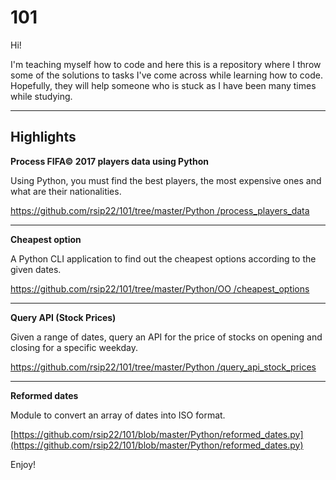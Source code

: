 # 101
Hi!

I'm teaching myself how to code and here this is a repository where I throw some of the solutions to tasks I've come across while learning how to code. Hopefully, they will help someone who is stuck as I have been many times while studying.

-------

## Highlights

**Process FIFA© 2017 players data using Python**

Using Python, you must find the best players, the most 
expensive ones and what are their nationalities.

[https://github.com/rsip22/101/tree/master/Python
/process_players_data](https://github.com/rsip22/101/tree/master/Python/process_players_data)

-------
**Cheapest option** 

A Python CLI application to find out the cheapest 
options according to the given dates.

[https://github.com/rsip22/101/tree/master/Python/OO
/cheapest_options](https://github.com/rsip22/101/tree/master/Python/OO/cheapest_options)

-------
**Query API (Stock Prices)**

Given a range of dates, query an API for the price of 
stocks on  opening and closing for a specific weekday.

[https://github.com/rsip22/101/tree/master/Python
/query_api_stock_prices](https://github.com/rsip22/101/tree/master/Python/query_api_stock_prices)

-------
**Reformed dates**

Module to convert an array of dates into ISO format.

[https://github.com/rsip22/101/blob/master/Python/reformed_dates.py](https://github.com/rsip22/101/blob/master/Python/reformed_dates.py)

Enjoy!

